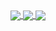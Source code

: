 
<a href="https://github.com/OscarWright">
  <img align="center" src="https://github-readme-stats.vercel.app/api/?username=OscarWright&theme=dark&show_icons=true" />
</a>
<a href="https://github.com/OscarWright/HSCSDD-T2-4P1W">
  <img align="center" src="https://github-readme-stats.vercel.app/api/pin/?username=OscarWright&repo=HSCSDD-T2-4P1W&theme=dark" />
</a>
<a href="https://github.com/OscarWright/OscarWright">
  <img align="center" src="https://github-readme-stats.vercel.app/api/pin/?username=OscarWright&repo=OscarWright&theme=dark" />
</a>
